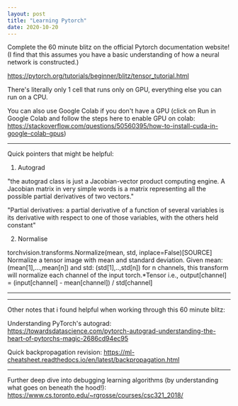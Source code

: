 ```yaml
---
layout: post
title: "Learning Pytorch"
date: 2020-10-20
---
```


Complete the 60 minute blitz on the official Pytorch documentation website! (I find that this assumes you have a basic understanding of how a neural network is constructed.)

https://pytorch.org/tutorials/beginner/blitz/tensor_tutorial.html

There's literally only 1 cell that runs only on GPU, everything else you can run on a CPU.


You can also use Google Colab if you don't have a GPU (click on Run in Google Colab and follow the steps here to enable GPU on colab: https://stackoverflow.com/questions/50560395/how-to-install-cuda-in-google-colab-gpus)

---

Quick pointers that might be helpful:

1) Autograd

"the autograd class is just a Jacobian-vector product computing engine. A Jacobian matrix in very simple words is a matrix representing all the possible partial derivatives of two vectors."

"Partial derivatives: a partial derivative of a function of several variables is its derivative with respect to one of those variables, with the others held constant"

2) Normalise

torchvision.transforms.Normalize(mean, std, inplace=False)[SOURCE]
Normalize a tensor image with mean and standard deviation. Given mean: (mean[1],...,mean[n]) and std: (std[1],..,std[n]) for n channels, this transform will normalize each channel of the input torch.*Tensor i.e., output[channel] = (input[channel] - mean[channel]) / std[channel]

---

---

Other notes that i found helpful when working through this 60 minute blitz:

Understanding PyTorch's autograd: https://towardsdatascience.com/pytorch-autograd-understanding-the-heart-of-pytorchs-magic-2686cd94ec95

Quick backpropagation revision: https://ml-cheatsheet.readthedocs.io/en/latest/backpropagation.html

---

Further deep dive into debugging learning algorithms (by understanding what goes on beneath the hood!): https://www.cs.toronto.edu/~rgrosse/courses/csc321_2018/